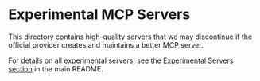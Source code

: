 # Experimental MCP Servers

This directory contains high-quality servers that we may discontinue if the official provider creates and maintains a better MCP server.

For details on all experimental servers, see the [Experimental Servers section](../README.md#experimental-servers) in the main README.